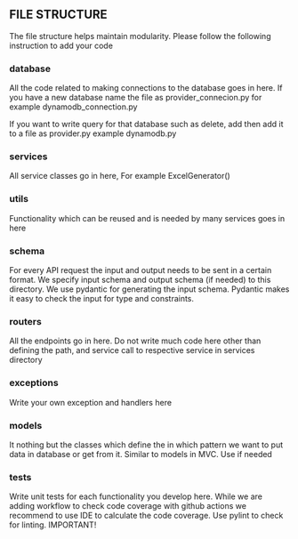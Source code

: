 ## FILE STRUCTURE

The file structure helps maintain modularity. Please follow the following instruction to add your code

### database

All the code related to making connections to the database goes in here. If you have a new database name the file as provider_connecion.py for example dynamodb_connection.py

If you want to write query for that database such as delete, add then add it to a file as provider.py example dynamodb.py

### services

All service classes go in here, For example ExcelGenerator()

### utils

Functionality which can be reused and is needed by many services goes in here

### schema

For every API request the input and output needs to be sent in a certain format. We specify input schema and output
schema (if needed) to this directory. We use pydantic for generating the input schema. Pydantic makes it easy to check
the input for type and constraints.

### routers

All the endpoints go in here. Do not write much code here other than defining the path, and service call to respective
service in services directory

### exceptions

Write your own exception and handlers here

### models

It nothing but the classes which define the in which pattern we want to put data in database or get
from it. Similar to models in MVC. Use if needed

### tests

Write unit tests for each functionality you develop here. While we are adding workflow to check code coverage with
github actions we recommend to use IDE to calculate the code coverage. Use pylint to check for linting. IMPORTANT!
